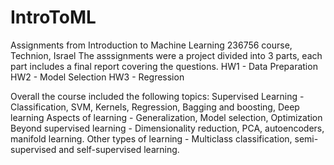 # IntroToML
Assignments from Introduction to Machine Learning 236756 course, Technion, Israel
The asssignments were a project divided into 3 parts, each part includes a final report covering the questions.
HW1 - Data Preparation
HW2 - Model Selection
HW3 - Regression

Overall the course included the following topics:
Supervised Learning - Classification, SVM, Kernels, Regression, Bagging and boosting, Deep learning
Aspects of learning - Generalization, Model selection, Optimization
Beyond supervised learning - Dimensionality reduction, PCA, autoencoders, manifold learning.
Other types of learning -  Multiclass classification, semi-supervised and self-supervised learning.


